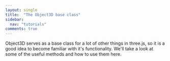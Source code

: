 ```yaml
---
layout: single
title:  "The Object3D base class"
sidebar:
  nav: "tutorials"
comments: true
---
```


Object3D serves as a base class for a lot of other things in three.js, so it is a good idea to become familiar with it's functionality. We'll take a look at some of the useful methods and how to use them here. 